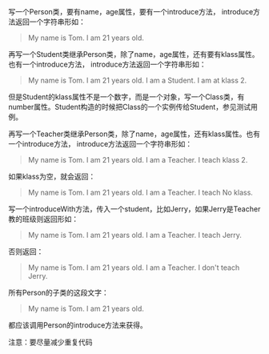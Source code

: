 写一个Person类，要有name，age属性，要有一个introduce方法，
introduce方法返回一个字符串形如：

>My name is Tom. I am 21 years old.

再写一个Student类继承Person类，除了name，age属性，还有要有klass属性。也有一个introduce方法，
introduce方法返回一个字符串形如：

>My name is Tom. I am 21 years old. I am a Student. I am at klass 2.

但是Student的klass属性不是一个数字，而是一个对象，写一个Class类，有number属性。Student构造的时候把Class的一个实例传给Student，参见测试用例。

再写一个Teacher类继承Person类，除了name，age属性，还有klass属性。也有一个introduce方法，
introduce方法返回一个字符串形如：

>My name is Tom. I am 21 years old. I am a Teacher. I teach klass 2.

如果klass为空，就会返回：

>My name is Tom. I am 21 years old. I am a Teacher. I teach No klass.

写一个introduceWith方法，传入一个student，比如Jerry，如果Jerry是Teacher教的班级则返回形如：

>My name is Tom. I am 21 years old. I am a Teacher. I teach Jerry.

否则返回：

>My name is Tom. I am 21 years old. I am a Teacher. I don't teach Jerry.

所有Person的子类的这段文字：

>My name is Tom. I am 21 years old.

都应该调用Person的introduce方法来获得。

注意：要尽量减少重复代码

